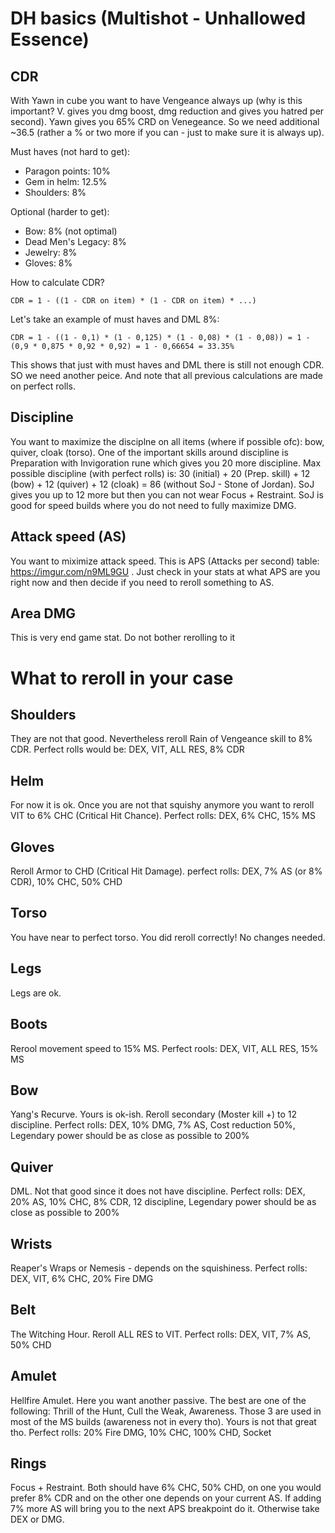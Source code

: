 # DH basics (Multishot - Unhallowed Essence)

## CDR

With Yawn in cube you want to have Vengeance always up (why is this important? V. gives you dmg boost, dmg reduction and gives you hatred per second). Yawn gives you 65% CRD on Venegeance. So we need additional ~36.5 (rather a % or two more if you can - just to make sure it is always up).

Must haves (not hard to get):
- Paragon points: 10%
- Gem in helm: 12.5%
- Shoulders: 8%

Optional (harder to get):
- Bow: 8% (not optimal)
- Dead Men's Legacy: 8%
- Jewelry: 8%
- Gloves: 8%

How to calculate CDR?
```
CDR = 1 - ((1 - CDR on item) * (1 - CDR on item) * ...)
```

Let's take an example of must haves and DML 8%:
```
CDR = 1 - ((1 - 0,1) * (1 - 0,125) * (1 - 0,08) * (1 - 0,08)) = 1 - (0,9 * 0,875 * 0,92 * 0,92) = 1 - 0,66654 = 33.35%
```
This shows that just with must haves and DML there is still not enough CDR. SO we need another peice. And note that all previous calculations are made on perfect rolls.

## Discipline

You want to maximize the disciplne on all items (where if possible ofc): bow, quiver, cloak (torso).
One of the important skills around discipline is Preparation with Invigoration rune which gives you 20 more discipline. Max possible discipline (with perfect rolls) is: 30 (initial) + 20 (Prep. skill) + 12 (bow) + 12 (quiver) + 12 (cloak) = 86 (without SoJ - Stone of Jordan). SoJ gives you up to 12 more but then you can not wear Focus + Restraint. SoJ is good for speed builds where you do not need to fully maximize DMG.

## Attack speed (AS)

You want to miximize attack speed. This is APS (Attacks per second) table: https://imgur.com/n9ML9GU . Just check in your stats at what APS are you right now and then decide if you need to reroll something to AS.

## Area DMG

This is very end game stat. Do not bother rerolling to it

# What to reroll in your case

## Shoulders

They are not that good. Nevertheless reroll Rain of Vengeance skill to 8% CDR. Perfect rolls would be: DEX, VIT, ALL RES, 8% CDR

## Helm

For now it is ok. Once you are not that squishy anymore you want to reroll VIT to 6% CHC (Critical Hit Chance). Perfect rolls: DEX, 6% CHC, 15% MS

## Gloves

Reroll Armor to CHD (Critical Hit Damage). perfect rolls: DEX, 7% AS (or 8% CDR), 10% CHC, 50% CHD

## Torso

You have near to perfect torso. You did reroll correctly! No changes needed.

## Legs

Legs are ok.

## Boots

Rerool movement speed to 15% MS. Perfect rools: DEX, VIT, ALL RES, 15% MS

## Bow

Yang's Recurve. Yours is ok-ish. Reroll secondary (Moster kill +) to 12 discipline. Perfect rolls: DEX, 10% DMG, 7% AS, Cost reduction 50%, Legendary power should be as close as possible to 200%

## Quiver

DML. Not that good since it does not have discipline. Perfect rolls: DEX, 20% AS, 10% CHC, 8% CDR, 12 discipline, Legendary power should be as close as possible to 200%

## Wrists

Reaper's Wraps or Nemesis - depends on the squishiness. Perfect rolls: DEX, VIT, 6% CHC, 20% Fire DMG

## Belt

The Witching Hour. Reroll ALL RES to VIT. Perfect rolls: DEX, VIT, 7% AS, 50% CHD

## Amulet

Hellfire Amulet. Here you want another passive. The best are one of the following: Thrill of the Hunt, Cull the Weak, Awareness. Those 3 are used in most of the MS builds (awareness not in every tho). Yours is not that great tho. Perfect rolls: 20% Fire DMG, 10% CHC, 100% CHD, Socket

## Rings

Focus + Restraint. Both should have 6% CHC, 50% CHD, on one you would prefer 8% CDR and on the other one depends on your current AS. If adding 7% more AS will bring you to the next APS breakpoint do it. Otherwise take DEX or DMG.